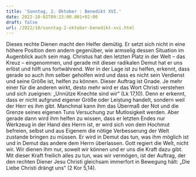 ```yaml
---
title: 'Sonntag, 2. Oktober : Benedikt XVI.'
date: 2022-10-02T09:23:00.001+02:00
draft: false
url: /2022/10/sonntag-2-oktober-benedikt-xvi.html
---
```


Dieses rechte Dienen macht den Helfer demütig. Er setzt sich nicht in eine höhere Position dem andern gegenüber, wie armselig dessen Situation im Augenblick auch sein mag. Christus hat den letzten Platz in der Welt – das Kreuz – eingenommen, und gerade mit dieser radikalen Demut hat er uns erlöst und hilft uns fortwährend. Wer in der Lage ist zu helfen, erkennt, dass gerade so auch ihm selber geholfen wird und dass es nicht sein Verdienst und seine Größe ist, helfen zu können. Dieser Auftrag ist Gnade. Je mehr einer für die anderen wirkt, desto mehr wird er das Wort Christi verstehen und sich zueignen: „Unnütze Knechte sind wir“ (Lk 17,10). Denn er erkennt, dass er nicht aufgrund eigener Größe oder Leistung handelt, sondern weil der Herr es ihm gibt. Manchmal kann ihm das Übermaß der Not und die Grenze seines eigenen Tuns Versuchung zur Mutlosigkeit werden. Aber gerade dann wird ihm helfen zu wissen, dass er letzten Endes nur Werkzeug in der Hand des Herrn ist, er wird sich von dem Hochmut befreien, selbst und aus Eigenem die nötige Verbesserung der Welt zustande bringen zu müssen. Er wird in Demut das tun, was ihm möglich ist und in Demut das andere dem Herrn überlassen. Gott regiert die Welt, nicht wir. Wir dienen ihm nur, soweit wir können und er uns die Kraft dazu gibt. Mit dieser Kraft freilich alles zu tun, was wir vermögen, ist der Auftrag, der den rechten Diener Jesu Christi gleichsam immerfort in Bewegung hält: „Die Liebe Christi drängt uns“ (2 Kor 5,14).
